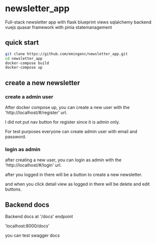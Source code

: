 # newsletter_app
Full-stack  newsletter app with flask blueprint views sqlalchemy backend  vuejs quasar framework with pinia statemanagement

## quick start

```bash
git clone https://github.com/emingenc/newsletter_app.git
cd newsletter_app
docker-compose build
docker-compose up
```

## create a new newsletter

### create a admin user

After docker compose up, you can create a new user with the 'http://localhost/#/register' url.

I did not put nav button for register since it is admin only.

For test purposes everyone can create admin user with email and password.


### login as admin


after creating a new user, you can login as admin with the 'http://localhost/#/login' url.

after you logged in there will be a button to create a new newsletter. 

and when you click detail view as logged in there will be  delete and edit buttons.

## Backend docs

Backend docs at '/docs' endpoint

'localhost:8000/docs'

you can test swagger docs


